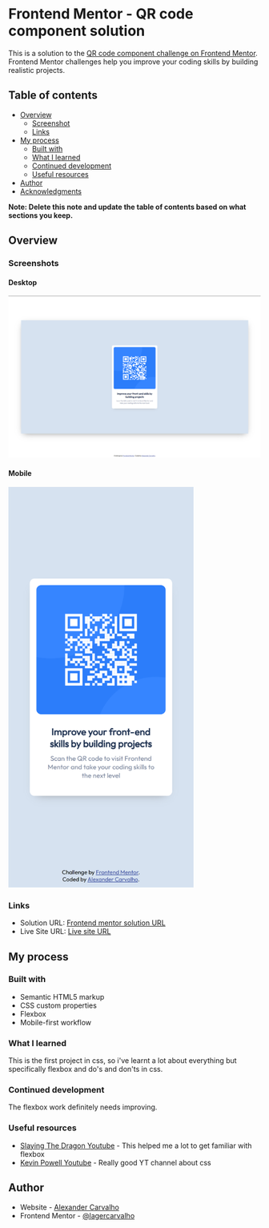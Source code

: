 # Frontend Mentor - QR code component solution

This is a solution to the [QR code component challenge on Frontend Mentor](https://www.frontendmentor.io/challenges/qr-code-component-iux_sIO_H). Frontend Mentor challenges help you improve your coding skills by building realistic projects. 

## Table of contents

- [Overview](#overview)
  - [Screenshot](#screenshot)
  - [Links](#links)
- [My process](#my-process)
  - [Built with](#built-with)
  - [What I learned](#what-i-learned)
  - [Continued development](#continued-development)
  - [Useful resources](#useful-resources)
- [Author](#author)
- [Acknowledgments](#acknowledgments)

**Note: Delete this note and update the table of contents based on what sections you keep.**

## Overview

### Screenshots

#### Desktop
<img src="images/desktop.png" alt="My desktop solution"/>

#### Mobile
<img src="images/mobile.png" alt="My desktop solution" height=800px/>


### Links

- Solution URL: [Frontend mentor solution URL](https://www.frontendmentor.io/solutions/responsive-page-using-css-only-EnK1BuHE2s)
- Live Site URL: [Live site URL](https://qr-code-alpha-hazel.vercel.app/)

## My process

### Built with

- Semantic HTML5 markup
- CSS custom properties
- Flexbox
- Mobile-first workflow

### What I learned

This is the first project in css, so i've learnt a lot about everything but specifically flexbox and do's and don'ts in css.

### Continued development

The flexbox work definitely needs improving.

### Useful resources

- [Slaying The Dragon Youtube](https://www.youtube.com/watch?v=phWxA89Dy94) - This helped me a lot to get familiar with flexbox
- [Kevin Powell Youtube](https://www.youtube.com/watch?v=u044iM9xsWU) - Really good YT channel about css

## Author

- Website - [Alexander Carvalho](https://www.your-site.com)
- Frontend Mentor - [@lagercarvalho](https://www.frontendmentor.io/profile/lagercarvalho)
